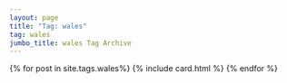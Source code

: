 ```yaml
---
layout: page
title: "Tag: wales"
tag: wales
jumbo_title: wales Tag Archive
---
```


{% for post in site.tags.wales%}
{% include card.html %}
{% endfor %}
